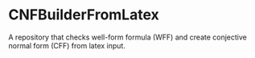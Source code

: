 # CNFBuilderFromLatex
A repository that checks well-form formula (WFF) and create conjective normal form (CFF) from latex input. 
